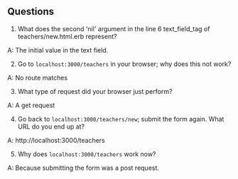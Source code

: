 ## Questions

1. What does the second 'nil' argument in the line 6 text_field_tag of teachers/new.html.erb represent?

A: The initial value in the text field.

2. Go to `localhost:3000/teachers` in your browser; why does this not work?

A: No route matches

3. What type of request did your browser just perform?

A: A get request

4. Go back to `localhost:3000/teachers/new`; submit the form again. What URL do you end up at?

A: http://localhost:3000/teachers

5. Why does `localhost:3000/teachers` work now?

A: Because submitting the form was a post request.